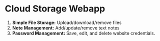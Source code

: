 # Cloud Storage Webapp
1. **Simple File Storage:** Upload/download/remove files
2. **Note Management:** Add/update/remove text notes
3. **Password Management:** Save, edit, and delete website credentials.  
